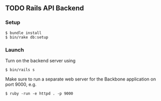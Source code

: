 ## TODO Rails API Backend

### Setup

    $ bundle install
    $ bin/rake db:setup

### Launch

Turn on the backend server using

    $ bin/rails s

Make sure to run a separate web server for the Backbone application on port 9000, e.g.

    $ ruby -run -e httpd . -p 9000
